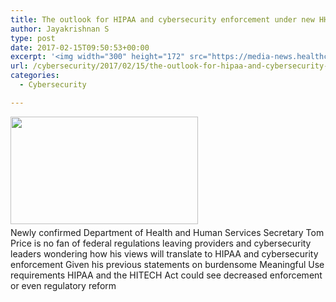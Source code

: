 ```yaml
---
title: The outlook for HIPAA and cybersecurity enforcement under new HHS Secretary Tom Price
author: Jayakrishnan S
type: post
date: 2017-02-15T09:50:53+00:00
excerpt: '<img width="300" height="172" src="https://media-news.healthcareguys.com/wp-content/uploads/2017/02/The_outloo_1487152254-300x172.jpg" class="attachment-medium size-medium wp-post-image" alt="" style="display: block; margin-bottom: 5px; clear:both;max-width: 100%;" srcset="https://media-news.healthcareguys.com/wp-content/uploads/2017/02/The_outloo_1487152254-300x172.jpg 300w, https://media-news.healthcareguys.com/wp-content/uploads/2017/02/The_outloo_1487152254-100x57.jpg 100w, https://media-news.healthcareguys.com/wp-content/uploads/2017/02/The_outloo_1487152254-1024x586.jpg 1024w, https://media-news.healthcareguys.com/wp-content/uploads/2017/02/The_outloo_1487152254.jpg 1207w" sizes="(max-width: 300px) 100vw, 300px" />Newly confirmed Department of Health and Human Services Secretary Tom Price is no fan of federal regulations leaving providers and cybersecurity leaders wondering how his views will translate to HIPAA and cybersecurity enforcement Given his previous statements on burdensome Meaningful Use requirements HIPAA and the HITECH Act could see decreased enforcement or even regulatory reform '
url: /cybersecurity/2017/02/15/the-outlook-for-hipaa-and-cybersecurity-enforcement-under-new-hhs-secretary-tom-price/
categories:
  - Cybersecurity

---
```

<img width="300" height="172" src="https://media-news.healthcareguys.com/wp-content/uploads/2017/02/The_outloo_1487152254-300x172.jpg" class="attachment-medium size-medium wp-post-image" alt="" style="display: block; margin-bottom: 5px; clear:both;max-width: 100%;" srcset="https://media-news.healthcareguys.com/wp-content/uploads/2017/02/The_outloo_1487152254-300x172.jpg 300w, https://media-news.healthcareguys.com/wp-content/uploads/2017/02/The_outloo_1487152254-100x57.jpg 100w, https://media-news.healthcareguys.com/wp-content/uploads/2017/02/The_outloo_1487152254-1024x586.jpg 1024w, https://media-news.healthcareguys.com/wp-content/uploads/2017/02/The_outloo_1487152254.jpg 1207w" sizes="(max-width: 300px) 100vw, 300px" />Newly confirmed Department of Health and Human Services Secretary Tom Price is no fan of federal regulations leaving providers and cybersecurity leaders wondering how his views will translate to HIPAA and cybersecurity enforcement Given his previous statements on burdensome Meaningful Use requirements HIPAA and the HITECH Act could see decreased enforcement or even regulatory reform